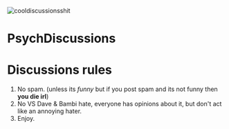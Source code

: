 ![cooldiscussionsshit](https://user-images.githubusercontent.com/91833725/161429704-70782a5e-5598-4ec6-81a3-d51dcb2704a6.png)
# PsychDiscussions



# Discussions rules

1. No spam. (unless its _funny_ but if you post spam and its not funny then **you die irl**)
2. No VS Dave & Bambi hate, everyone has opinions about it, but don't act like an annoying hater.
3. Enjoy.

